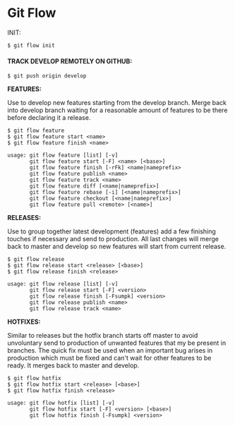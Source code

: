 # Git Flow

INIT:

```
$ git flow init
```

#### TRACK DEVELOP REMOTELY ON GITHUB:


```
$ git push origin develop
```

**FEATURES:**

Use to develop new features starting from the develop branch. Merge back into
develop branch waiting for a reasonable amount of features to be there before
declaring it a release.

```
$ git flow feature
$ git flow feature start <name>
$ git flow feature finish <name>
```

```
usage: git flow feature [list] [-v]
       git flow feature start [-F] <name> [<base>]
       git flow feature finish [-rFk] <name|nameprefix>
       git flow feature publish <name>
       git flow feature track <name>
       git flow feature diff [<name|nameprefix>]
       git flow feature rebase [-i] [<name|nameprefix>]
       git flow feature checkout [<name|nameprefix>]
       git flow feature pull <remote> [<name>]
```

**RELEASES:**

Use to group together latest development (features) add a few finishing touches
if necessary and send to production. All last changes will merge back to master
and develop so new features will start from current release.

```
$ git flow release
$ git flow release start <release> [<base>]
$ git flow release finish <release>
```
```
usage: git flow release [list] [-v]
       git flow release start [-F] <version>
       git flow release finish [-Fsumpk] <version>
       git flow release publish <name>
       git flow release track <name>
```

**HOTFIXES:**

Similar to releases but the hotfix branch starts off master to avoid unvoluntary
send to production of unwanted features that my be present in branches. The
quick fix must be used when an important bug arises in production which must be
fixed and can't wait for other features to be ready. It merges back to master
and develop.

```
$ git flow hotfix
$ git flow hotfix start <release> [<base>]
$ git flow hotfix finish <release>
```
```
usage: git flow hotfix [list] [-v]
       git flow hotfix start [-F] <version> [<base>]
       git flow hotfix finish [-Fsumpk] <version>
```

